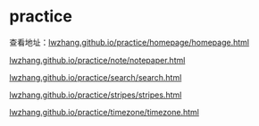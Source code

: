 # practice

查看地址：[lwzhang.github.io/practice/homepage/homepage.html](lwzhang.github.io/practice/homepage/homepage.html)

[lwzhang.github.io/practice/note/notepaper.html](lwzhang.github.io/practice/note/notepaper.html)

[lwzhang.github.io/practice/search/search.html](lwzhang.github.io/practice/search/search.html)

[lwzhang.github.io/practice/stripes/stripes.html](lwzhang.github.io/practice/stripes/stripes.html)

[lwzhang.github.io/practice/timezone/timezone.html](lwzhang.github.io/practice/timezone/timezone.html)
